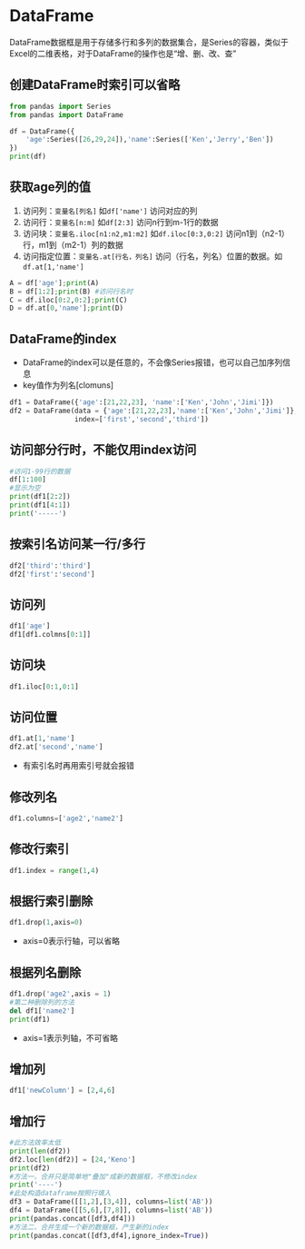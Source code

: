 # DataFrame

DataFrame数据框是用于存储多行和多列的数据集合，是Series的容器，类似于Excel的二维表格，对于DataFrame的操作也是“增、删、改、查”

## 创建DataFrame时索引可以省略
```python
from pandas import Series
from pandas import DataFrame

df = DataFrame({
    'age':Series([26,29,24]),'name':Series(['Ken','Jerry','Ben'])
})
print(df)
```

## 获取age列的值

1. 访问列：`变量名[列名]`     如`df['name']` 访问对应的列
2. 访问行：`变量名[n:m]`     如`df[2:3]`   访问n行到m-1行的数据
3. 访问块：`变量名.iloc[n1:n2,m1:m2]` 如`df.iloc[0:3,0:2]` 访问n1到（n2-1）行，m1到（m2-1）列的数据
4. 访问指定位置：`变量名.at[行名，列名]`    访问（行名，列名）位置的数据。如`df.at[1,'name']`

```python
A = df['age'];print(A)
B = df[1:2];print(B) #访问行名时
C = df.iloc[0:2,0:2];print(C)
D = df.at[0,'name'];print(D)
```
## DataFrame的index
+ DataFrame的index可以是任意的，不会像Series报错，也可以自己加序列信息
+ key值作为列名[clomuns]
```python
df1 = DataFrame({'age':[21,22,23], 'name':['Ken','John','Jimi']})
df2 = DataFrame(data = {'age':[21,22,23],'name':['Ken','John','Jimi']},
                index=['first','second','third'])
```

## 访问部分行时，不能仅用index访问
```python
#访问1-99行的数据
df[1:100]
#显示为空
print(df1[2:2])
print(df1[4:1])
print('-----')
```
## 按索引名访问某一行/多行
```python
df2['third':'third']
df2['first':'second']
```

## 访问列
```python
df1['age']
df1[df1.colmns[0:1]]
```

## 访问块
```python
df1.iloc[0:1,0:1]
```

## 访问位置
```python
df1.at[1,'name']
df2.at['second','name']
```
+ 有索引名时再用索引号就会报错

## 修改列名
```python
df1.columns=['age2','name2']
```

## 修改行索引
```python
df1.index = range(1,4)
```

## 根据行索引删除
```python
df1.drop(1,axis=0)
```
+ axis=0表示行轴，可以省略

## 根据列名删除
```python
df1.drop('age2',axis = 1)
#第二种删除列的方法
del df1['name2']
print(df1)
```
+ axis=1表示列轴，不可省略

## 增加列
```python
df1['newColumn'] = [2,4,6]
```

## 增加行
```python
#此方法效率太低
print(len(df2))
df2.loc[len(df2)] = [24,'Keno']
print(df2)
#方法一，合并只是简单地"叠加"成新的数据框，不修改index
print('----')
#此处构造dataframe按照行填入
df3 = DataFrame([[1,2],[3,4]], columns=list('AB'))
df4 = DataFrame([[5,6],[7,8]], columns=list('AB'))
print(pandas.concat([df3,df4]))
#方法二，合并生成一个新的数据框，产生新的index
print(pandas.concat([df3,df4],ignore_index=True))
```